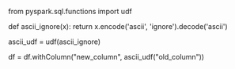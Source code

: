 from pyspark.sql.functions import udf

def ascii_ignore(x):
    return x.encode('ascii', 'ignore').decode('ascii')

ascii_udf = udf(ascii_ignore)

df = df.withColumn("new_column", ascii_udf("old_column"))

